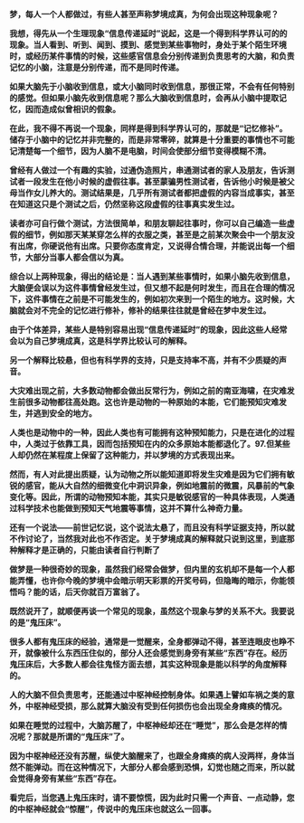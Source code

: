 
  
 
 **梦，每人一个人都做过，有些人甚至声称梦境成真，为何会出现这种现象呢？**

   **我想，得先从一个生理现象“信息传递延时”说起，这是一个得到科学界认可的的现象。当人看到、听到、闻到、摸到、感觉到某些事物时，身处于某个陌生环境时，或经历某件事情的时候，这些感官信息会分别传递到负责思考的大脑，和负责记忆的小脑，注意是分别传递，而不是同时传递。**

**如果大脑先于小脑收到信息，或大小脑同时收到信息，那很正常，不会有任何特别的感觉。但如果小脑先收到信息呢？那么大脑收到信息时，会再从小脑中提取记忆，因而造成似曾相识的假象。**

  **在此，我不得不再说一个现象，同样是得到科学界认可的，那就是“记忆修补”。储存于小脑中的记忆并非完整的，而是非常零碎，就算是十分重要的事情也不可能记清楚每一个细节，因为人脑不是电脑，时间会使部分细节变得模糊不清。**

   **曾经有人做过一个有趣的实验，过通伪造照片，串通测试者的家人及朋友，告诉测试者一段发生在他小时候的虚假往事。甚至蒙骗男性测试者，告诉他小时候是被父母当作女儿养大的。测试结果是，几乎所有测试者都把虚假的内容当成事实，甚至在知道这只是个测试之后，仍然坚称这段虚假的往事真实发生过。**

   **读者亦可自行做个测试，方法很简单，和朋友聊起往事时，你可以自己编造一些虚假的细节，例如那天某某穿怎么样的衣服之类，甚至是之前某次聚会中一个朋友没有出席，你硬说他有出席。只要你态度肯定，又说得合情合理，并能说出每一个细节，大部分当事人都会信以为真。**

   **综合以上两种现象，得出的结论是：当人遇到某些事情时，如果小脑先收到信息，大脑便会误以为这件事情曾经发生过，但又想不起是何时发生，而且在合理的情况下，这件事情在之前是不可能发生的，例如初次来到一个陌生的地方。这时候，大脑就会对不完全的记忆进行修补，修补的结果往往就是曾经在梦中发生过。** 
   
   **由于个体差异，某些人是特别容易出现“信息传递延时”的现象，因此这些人经常会以为自己梦境成真，这是科学界比较认可的解释。**

   **另一个解释比较悬，但也有科学界的支持，只是支持率不高，并有不少质疑的声音。**

   **大灾难出现之前，大多数动物都会做出反常行为，例如之前的南亚海啸，在灾难发生前很多动物都往高处跑。这也许是动物的一种原始的本能，它们能预知灾难发生，并逃到安全的地方。** 
   
   **人类也是动物中的一种，因此人类也有可能拥有这种预知能力，只是在进化的过程中，人类过于依靠工具，因而包括预知在内的众多原始本能都退化了。97.但某些人却仍然在某程度上保留了这种能力，并以梦境的方式表现出来。**

  **然而，有人对此提出质疑，认为动物之所以能知道即将发生灾难是因为它们拥有敏锐的感官，能从大自然的细微变化中洞识异象，例如地震前的微震，风暴前的气象变化等。因此，所谓的动物预知本能，其实只是敏锐感官的一种具体表现，人类通过科学技术也能做到预知天气地震等事情，这并不算什么神奇力量。**

   **还有一个说法――前世记忆说，这个说法太悬了，而且没有科学证据支持，所以就不作讨论了，当然我对此也不作否定。关于梦境成真的解释就只说到这里，到底那种解释才是正确的，只能由读者自行判断了**
   
   **做梦是一种很奇妙的现象，虽然我们经常会做梦，但内里的玄机却不是每一个人都能弄懂，也许你今晚的梦境中会暗示明天彩票的开奖号码，但隐晦的暗示，你能领悟吗？能的话，后天你就百万富翁了。**
   
**既然说开了，就顺便再谈一个常见的现象，虽然这个现象与梦的关系不大。我要说的是“鬼压床”。**

   **很多人都有鬼压床的经验，通常是一觉醒来，全身都弹动不得，甚至连眼皮也睁不开，就像被什么东西压住似的，部分人还会感觉到身旁有某些“东西”存在。经历鬼压床后，大多数人都会往鬼怪方面去想，其实这种现象是能以科学的角度解释的。**
   
   **人的大脑不但负责思考，还能通过中枢神经控制身体。如果遇上譬如车祸之类的意外，中枢神经受损，那么就算大脑没有受到任何损伤也会出现全身瘫痪的情况。**

**如果在睡觉的过程中，大脑苏醒了，中枢神经却还在“睡觉”，那么会是怎样的情况呢？那就是所谓的“鬼压床”了。**

   **因为中枢神经还没有苏醒，纵使大脑醒来了，也跟全身瘫痪的病人没两样，身体当然不能弹动。而在这种情况下，大部分人都会感到恐惧，幻觉也随之而来，所以就会觉得身旁有某些“东西”存在。**
   
   **看完后，当您遇上鬼压床时，请不要惊慌，因为此时只需一个声音、一点动静，您的中枢神经就会“惊醒”，传说中的鬼压床也就这么一回事。**
